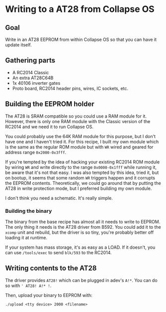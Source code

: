 # Writing to a AT28 from Collapse OS

## Goal

Write in an AT28 EEPROM from within Collapse OS so that you can have it update
itself.

## Gathering parts

* A RC2014 Classic
* An extra AT28C64B
* 1x 40106 inverter gates
* Proto board, RC2014 header pins, wires, IC sockets, etc.

## Building the EEPROM holder

The AT28 is SRAM compatible so you could use a RAM module for it. However,
there is only one RAM module with the Classic version of the RC2014 and we
need it to run Collapse OS.

You could probably use the 64K RAM module for this purpose, but I don't have one
and I haven't tried it. For this recipe, I built my own module which is the same
as the regular ROM module but with `WR` wired and geared for address range
`0x2000-0x3fff`.

If you're tempted by the idea of hacking your existing RC2014 ROM module by
wiring `WR` and write directly to the range `0x0000-0x1fff` while running it,
be aware that it's not that easy. I was also tempted by this idea, tried it,
but on bootup, it seems that some random `WR` triggers happen and it corrupts
the EEPROM contents. Theoretically, we could go around that by putting the AT28
in write protection mode, but I preferred building my own module.

I don't think you need a schematic. It's really simple.

### Building the binary

The binary from the base recipe has almost all it needs to write to EEPROM. The
only thing it needs is the AT28 driver from B592. You could add it to the
`xcomp` unit and rebuild, but the driver is so tiny, you're probably better off
loading it at runtime.

If your system has mass storage, it's as easy as a LOAD. If it doesn't, you
can use `/tools/exec` to send `blk/593` to the RC2014.

## Writing contents to the AT28

The driver provides `AT28!` which can be plugged in adev's `A!*`. You can do so
with `' AT28! A!* !`.

Then, upload your binary to EEPROM with:

    ./upload <tty device> 2000 <filename>
